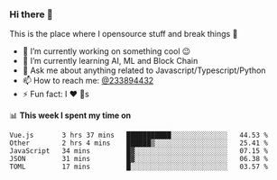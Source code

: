 ### Hi there 👋

<!--
**a233894432/a233894432** is a ✨ _special_ ✨ repository because its `README.md` (this file) appears on your GitHub profile.

Here are some ideas to get you started:

- 🔭 I’m currently working on ...
- 🌱 I’m currently learning ...
- 👯 I’m looking to collaborate on ...
- 🤔 I’m looking for help with ...
- 💬 Ask me about ...
- 📫 How to reach me: ...
- 😄 Pronouns: ...
- ⚡ Fun fact: ...
-->
 
 
This is the place where I opensource stuff and break things :rofl:

- 🔭 I’m currently working on something cool :wink:
- 🌱 I’m currently learning AI, ML and Block Chain
- 💬 Ask me about anything related to Javascript/Typescript/Python
- 📫 How to reach me: [@233894432](https://twitter.com/233894432)
- ⚡ Fun fact: I :heart: :dog:s

📊 **This week I spent my time on**
<!--START_SECTION:waka-->
```text
Vue.js       3 hrs 37 mins   ███████████░░░░░░░░░░░░░░   44.53 % 
Other        2 hrs 4 mins    ██████▒░░░░░░░░░░░░░░░░░░   25.41 % 
JavaScript   34 mins         █▓░░░░░░░░░░░░░░░░░░░░░░░   07.15 % 
JSON         31 mins         █▓░░░░░░░░░░░░░░░░░░░░░░░   06.38 % 
TOML         17 mins         █░░░░░░░░░░░░░░░░░░░░░░░░   03.57 % 
```
<!--END_SECTION:waka-->
